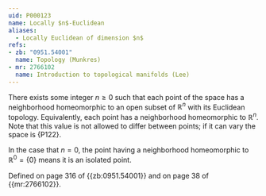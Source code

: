 ```yaml
---
uid: P000123
name: Locally $n$-Euclidean
aliases:
  - Locally Euclidean of dimension $n$
refs:
- zb: "0951.54001"
  name: Topology (Munkres)
- mr: 2766102
  name: Introduction to topological manifolds (Lee)
---
```

There exists some integer $n\ge 0$ such that each point of the
space has a neighborhood homeomorphic to an open subset of $\mathbb R^n$
with its Euclidean topology. Equivalently, each point has a neighborhood
homeomorphic to $\mathbb R^n$. Note that this value is not allowed
to differ between points; if it can vary the space is {P122}.

In the case that $n=0$, the point having a neighborhood homeomorphic to
$\mathbb R^0=\{0\}$ means it is an isolated point.

Defined on page 316 of {{zb:0951.54001}} and on page 38 of {{mr:2766102}}.
